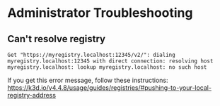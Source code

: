 <!--
 ~ SPDX-FileCopyrightText: Copyright DB InfraGO AG and contributors
 ~ SPDX-License-Identifier: Apache-2.0
 -->

# Administrator Troubleshooting

## Can't resolve registry

```
Get "https://myregistry.localhost:12345/v2/": dialing myregistry.localhost:12345 with direct connection: resolving host myregistry.localhost: lookup myregistry.localhost: no such host
```

If you get this error message, follow these instructions:
https://k3d.io/v4.4.8/usage/guides/registries/#pushing-to-your-local-registry-address
